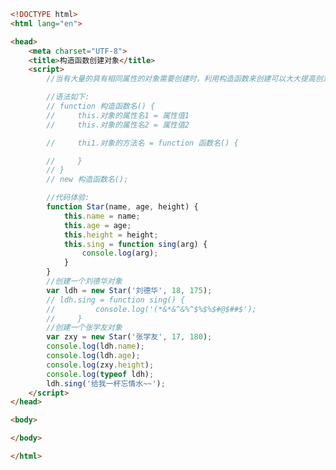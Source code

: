 
<BlogInfo title="25.构造函数创建对象" author="白日梦想猿" pv=0 read_times=0 pre_cost_time=0分54秒 category="js学习" tag_list="['js学习']" create_time="2020.08.05 13:38:37" update_time="2020.08.05 13:51:11" />

```html
<!DOCTYPE html>
<html lang="en">

<head>
    <meta charset="UTF-8">
    <title>构造函数创建对象</title>
    <script>
        //当有大量的具有相同属性的对象需要创建时，利用构造函数来创建可以大大提高创对象的效率

        //语法如下:
        // function 构造函数名() {
        //     this.对象的属性名1 = 属性值1
        //     this.对象的属性名2 = 属性值2

        //     thi1.对象的方法名 = function 函数名() {

        //     }
        // }
        // new 构造函数名();

        //代码体验:
        function Star(name, age, height) {
            this.name = name;
            this.age = age;
            this.height = height;
            this.sing = function sing(arg) {
                console.log(arg);
            }
        }
        //创建一个刘德华对象
        var ldh = new Star('刘德华', 18, 175);
        // ldh.sing = function sing() {
        //         console.log('(*&*&^&%^$%$%$#@$##$');
        //     }
        //创建一个张学友对象
        var zxy = new Star('张学友', 17, 180);
        console.log(ldh.name);
        console.log(ldh.age);
        console.log(zxy.height);
        console.log(typeof ldh);
        ldh.sing('给我一杯忘情水~~');
    </script>
</head>

<body>

</body>

</html>
```
